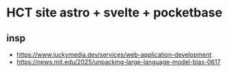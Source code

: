 # HCT site astro + svelte + pocketbase

## insp

- https://www.luckymedia.dev/services/web-application-development
- https://news.mit.edu/2025/unpacking-large-language-model-bias-0617
